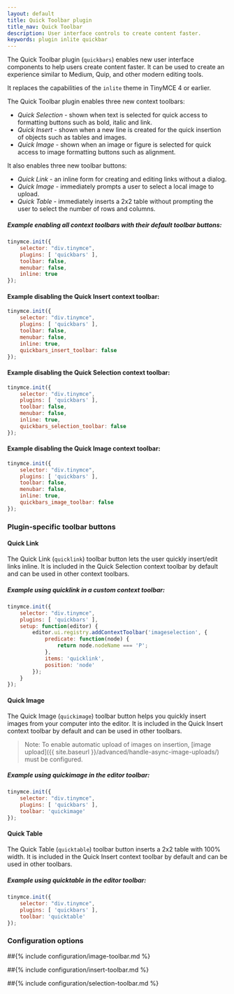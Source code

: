 ```yaml
---
layout: default
title: Quick Toolbar plugin
title_nav: Quick Toolbar
description: User interface controls to create content faster.
keywords: plugin inlite quickbar
---
```


The Quick Toolbar plugin (`quickbars`) enables new user interface components to help users create content faster. It can be used to create an experience similar to Medium, Quip, and other modern editing tools.

It replaces the capabilities of the `inlite` theme in TinyMCE 4 or earlier.

The Quick Toolbar plugin enables three new context toolbars:

* _Quick Selection_ - shown when text is selected for quick access to formatting buttons such as bold, italic and link.
* _Quick Insert_ - shown when a new line is created for the quick insertion of objects such as tables and images.
* _Quick Image_ - shown when an image or figure is selected for quick access to image formatting buttons such as alignment.

It also enables three new toolbar buttons:

* _Quick Link_ - an inline form for creating and editing links without a dialog.
* _Quick Image_ - immediately prompts a user to select a local image to upload.
* _Quick Table_ - immediately inserts a 2x2 table without prompting the user to select the number of rows and columns.


##### Example enabling all context toolbars with their default toolbar buttons:

```js
tinymce.init({
    selector: "div.tinymce",
    plugins: [ 'quickbars' ],
    toolbar: false,
    menubar: false,
    inline: true
});
```
#### Example disabling the Quick Insert context toolbar:

```js
tinymce.init({
    selector: "div.tinymce",
    plugins: [ 'quickbars' ],
    toolbar: false,
    menubar: false,
    inline: true,
    quickbars_insert_toolbar: false
});
```

#### Example disabling the Quick Selection context toolbar:

```js
tinymce.init({
    selector: "div.tinymce",
    plugins: [ 'quickbars' ],
    toolbar: false,
    menubar: false,
    inline: true,
    quickbars_selection_toolbar: false
});
```

#### Example disabling the Quick Image context toolbar:

```js
tinymce.init({
    selector: "div.tinymce",
    plugins: [ 'quickbars' ],
    toolbar: false,
    menubar: false,
    inline: true,
    quickbars_image_toolbar: false
});
```

### Plugin-specific toolbar buttons

#### Quick Link

The Quick Link (`quicklink`) toolbar button lets the user quickly insert/edit links inline. It is included in the Quick Selection context toolbar by default and can be used in other context toolbars.

##### Example using quicklink in a custom context toolbar:

```js
tinymce.init({
    selector: "div.tinymce",
    plugins: [ 'quickbars' ],
    setup: function(editor) {
        editor.ui.registry.addContextToolbar('imageselection', {
            predicate: function(node) {
                return node.nodeName === 'P';
            },
            items: 'quicklink',
            position: 'node'
        });
    }
});
```

#### Quick Image

The Quick Image (`quickimage`) toolbar button helps you quickly insert images from your computer into the editor. It is included in the Quick Insert context toolbar by default and can be used in other toolbars.

> Note: To enable automatic upload of images on insertion, [image upload]({{ site.baseurl }}/advanced/handle-async-image-uploads/) must be configured.

##### Example using quickimage in the editor toolbar:

```js
tinymce.init({
    selector: "div.tinymce",
    plugins: [ 'quickbars' ],
    toolbar: 'quickimage'
});
```

#### Quick Table

The Quick Table (`quicktable`) toolbar button inserts a 2x2 table with 100% width. It is included in the Quick Insert context toolbar by default and can be used in other toolbars.

##### Example using quicktable in the editor toolbar:

```js
tinymce.init({
    selector: "div.tinymce",
    plugins: [ 'quickbars' ],
    toolbar: 'quicktable'
});
```

### Configuration options

##{% include configuration/image-toolbar.md %}

##{% include configuration/insert-toolbar.md %}

##{% include configuration/selection-toolbar.md %}
